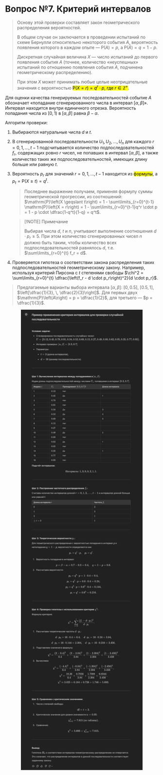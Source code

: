 # Вопрос №7. Критерий интервалов

> Основу этой проверки составляет закон геометрического распределения
> вероятностей.
>
> В общем случае он заключается в проведении испытаний по схеме Бернулли
> относительно некоторого события $A$, вероятность появления которого в каждом
> опыте — $\mathrm{P}\left(A\right) = p$, а
> $\mathrm{P}\left(\bar{A}\right) = q = 1-p$.
>
> Дискретная случайная величина $X$ — число испытаний до первого появления
> события $A$ (точнее, количество «неуспешных» испытаний по отношению появления
> события $A$, подчинена геометрическому распределению).
>
> При этом $X$ может принимать любые целые неотрицательные значения с
> вероятностью <mark>$\mathrm{P}\left(X = r\right) = q^r \cdot p$, где
> $r \in \mathbb{Z}^+$</mark>.

Для оценки качества генерируемых последовательностей событие $A$ обозначает
«попадание сгенерированного числа в интервал $\left[\alpha, \, \beta\right]$».
Интервал находится внутри единичного отрезка. Вероятность попадания числа из
$\left[0, \, 1\right)$ в $\left[\alpha, \, \beta\right]$ равна $\beta - \alpha$.

Алгоритм проверки:

1. Выбираются натуральные числа $d$ и $t$.
2. В сгенерированной последовательности $U_1, U_2, \ldots, U_n$ для каждого
   $r = 0, 1, \ldots, t-1$ подсчитывается количество подпоследовательностей
   $f_r$, содержащих ровно $r$ чисел, не попавших в интервал
   $\left[\alpha, \, \beta\right]$, а также количество таких же
   подпоследовательностей, имеющих длину больше или равную $t$.
3. Вероятность $p_r$ для значений $r = 0, 1, \ldots, t-1$ находится из
   <mark>формулы</mark>, а $p_t = \mathrm{P}\left(X \geqslant t\right) = q^t$.

   > Последнее выражение получаем, применяя формулу суммы геометрической
   > прогрессии, из соотношений:
   > $\mathrm{P}\left(X \geqslant t\right) = 1 - \sum\limits_{r=0}^{t-1} \mathrm{P}\left(X = r\right) = 1 - \sum\limits_{r=0}^{t-1}q^r \cdot p = 1 - p \cdot \dfrac{1-q^t}{1-q} = q^t$.

   > [!NOTE] Примечание
   >
   > Выбирая числа $d$, $t$ и $n$, учитывают выполнение соотношения
   > $d \cdot p_r \geqslant 5$. При этом количество сгенерированных чисел $n$
   > должно быть таким, чтобы количество всех подпоследовательностей равнялось
   > $d$, т.е. $\sum\limits_{r=0}^{t} f_r = d$.

4. Проверяется гипотеза о соответствии закона распределения таких
   подпоследовательностей геометрическому закону. Например, используя критерий
   Пирсона с $t$ степенями свободы
   $\chi^2 = \sum\limits_{r=0}^{t} \dfrac{\left(f_r - d \cdot p_r\right)^2}{d \cdot p_r}$.

> Предлагаемые варианты выбора интервала $\left[\alpha, \, \beta\right]$:
> $\left[0, 0.5\right]$, $\left[0.5, 1\right]$,
> $\left[\dfrac{1}{3}, \, \dfrac{2}{3}\right]$. Для первых двух
> $\mathrm{P}\left(A\right) = p = \dfrac{1}{2}$, для третьего —
> $p = \dfrac{1}{3}$.

<!-- TODO: предлагаемые для чего? -->

<center>
<img src="images/gen-7.png" alt="example" width="400">
</center>
